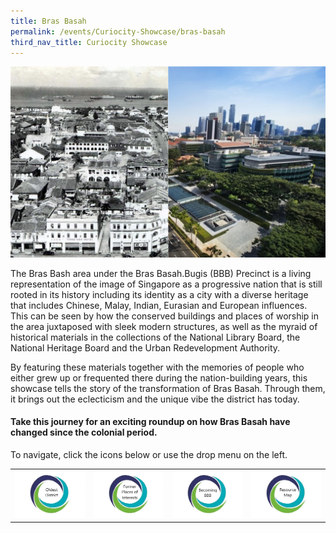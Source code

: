 ```yaml
---
title: Bras Basah
permalink: /events/Curiocity-Showcase/bras-basah
third_nav_title: Curiocity Showcase
---
```

![Alt text for image on Isomer site](/images/sample-bb-landing-banner.png)

The Bras Bash area under the Bras Basah.Bugis (BBB) Precinct is a living representation of the image of Singapore as a progressive nation that is still rooted in its history including its identity as a city with a diverse heritage that includes Chinese, Malay, Indian, Eurasian and European influences. This can be seen by how the conserved buildings and places of worship in the area juxtaposed with sleek modern structures, as well as the myraid of historical materials in the collections of the National Library Board, the National Heritage Board and the Urban Redevelopment Authority.

By featuring these materials together with the memories of people who either grew up or frequented there during the nation-building years, this showcase tells the story of the transformation of Bras Basah. Through them, it brings out the eclecticism and the unique vibe the district has today.


#### Take this journey for an exciting roundup on how Bras Basah have changed since the colonial period.

To navigate, click the icons below or use the drop menu on the left.

| |  |  | | 
| :--------: | :--------: | :--------: |  :--------: |
| [![Alt text for image on Isomer site](/images/sample-bb-icon-oldest-district.png)](/events/Curiocity-Showcase/bras-basah/oldest)    | [![Alt text for image on Isomer site](/images/sample-bb-icon-places-interest.png)](/events/curiocity-showcase/former-places-interest)     | [![Alt text for image on Isomer site](/images/sample-bb-icon-becoming-bbb.png)](/events/curiocity-showcase/bras-basah/bbb)     | [![Alt text for image on Isomer site](/images/sample-bb-icon-resource-map.png)](/events/curiocity-showcase/bras-basah/resource-map)     |
